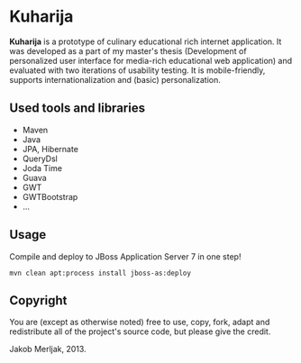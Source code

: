 Kuharija
========

**Kuharija** is a prototype of culinary educational rich internet application. It was developed as a part of my master's thesis (Development of personalized user interface for media-rich educational web application) and evaluated with two iterations of usability testing. It is mobile-friendly, supports internationalization and (basic) personalization.


Used tools and libraries
------------------------
- Maven
- Java
- JPA, Hibernate
- QueryDsl
- Joda Time
- Guava
- GWT
- GWTBootstrap
- ...

Usage
------------
Compile and deploy to JBoss Application Server 7 in one step!

`mvn clean apt:process install jboss-as:deploy`


Copyright
---------
You are (except as otherwise noted) free to use, copy, fork, adapt and redistribute all of the project's source code, but please give the credit.


Jakob Merljak, 2013.
